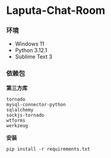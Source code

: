 # Laputa-Chat-Room

### **环境**

- Windows 11
- Python 3.12.1
- Sublime Text 3

### **依赖包**

**第三方库**

```
tornado
mysql-connector-python
sqlalchemy
sockjs-tornado
wtforms
werkzeug
```

**安装**

```
pip install -r requirements.txt
```
